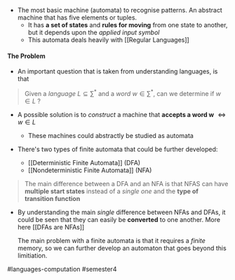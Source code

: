- The most basic machine (automata) to recognise patterns. An abstract machine that has five elements or tuples. 
	- It has **a set of states** and **rules for moving** from one state to another, but it depends upon the *applied input symbol*
	- This automata deals heavily with [[Regular Languages]]

#### The Problem
- An important question that is taken from understanding languages, is that
> Given a *language* $L \subseteq \sum^{*}$ and a *word* $w \in \sum^{*}$, can we determine if $w \in L$ ?

- A possible solution is to *construct* a machine that **accepts a word w** $\iff w \in L$
	- These machines could abstractly be studied as automata

- There's two types of finite automata that could be further developed:
	- [[Deterministic Finite Automata]] (DFA)
	- [[Nondeterministic Finite Automata]] (NFA)

> The main difference between a DFA and an NFA is that NFAS can have **multiple start states** instead of a *single one* and the **type of transition function**

- By understanding the main *single* difference between NFAs and DFAs, it could be seen that they can easily be **converted** to one another. More here [[DFAs are NFAs]]

	The main problem with a finite automata is that it requires a *finite* memory, so we can further develop an automaton that goes beyond this limitiation.


#languages-computation #semester4 